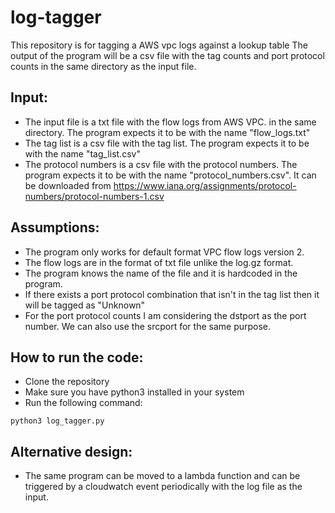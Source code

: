 # log-tagger
This repository is for tagging a AWS vpc logs against a lookup table
The output of the program will be a csv file with the tag counts and port protocol counts in the same directory as the input file.

## Input:
* The input file is a txt file with the flow logs from AWS VPC. in the same directory. The program expects it to be with the name "flow_logs.txt"
* The tag list is a csv file with the tag list. The program expects it to be with the name "tag_list.csv"
* The protocol numbers is a csv file with the protocol numbers. The program expects it to be with the name "protocol_numbers.csv". It can be downloaded from https://www.iana.org/assignments/protocol-numbers/protocol-numbers-1.csv

## Assumptions:
* The program only works for default format VPC flow logs version 2.
* The flow logs are in the format of txt file unlike the log.gz format.
* The program knows the name of the file and it is hardcoded in the program.
* If there exists a port protocol combination that isn't in the tag list then it will be tagged as "Unknown"
* For the port protocol counts I am considering the dstport as the port number. We can also use the srcport for the same purpose.

## How to run the code:
* Clone the repository
* Make sure you have python3 installed in your system
* Run the following command:
```
python3 log_tagger.py
```

## Alternative design:
* The same program can be moved to a lambda function and can be triggered by a cloudwatch event periodically with the log file as the input.


